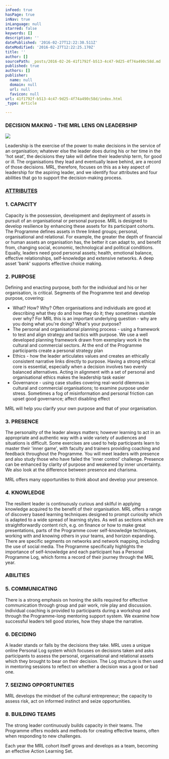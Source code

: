 ```yaml
---
inFeed: true
hasPage: true
inNav: true
inLanguage: null
starred: false
keywords: []
description: ''
datePublished: '2016-02-27T12:22:30.511Z'
dateModified: '2016-02-27T12:22:25.170Z'
title: ''
author: []
sourcePath: _posts/2016-02-26-41f1792f-b513-4c47-9d25-4f74a490c58d.md
published: true
authors: []
publisher:
  name: null
  domain: null
  url: null
  favicon: null
url: 41f1792f-b513-4c47-9d25-4f74a490c58d/index.html
_type: Article

---
```

### DECISION MAKING - THE MRL LENS ON LEADERSHIP
![](https://the-grid-user-content.s3-us-west-2.amazonaws.com/d26fe75b-a362-45df-99f9-b0f336ad89f3.jpg)

Leadership is the exercise of the power to make decisions in the service of an organisation; whatever else the leader does during his or her time in the 'hot seat', the decisions they take will define their leadership term, for good or ill. The organisations they lead and eventually leave behind, are a record of those decisions.  MRL, therefore, focuses on this as a key aspect of leadership for the aspiring leader, and we identify four attributes and four abilities that go to support the decision-making process.

### [ATTRIBUTES][0]

### 1\. CAPACITY

Capacity is the possession, development and deployment of assets in pursuit of an organisational or personal purpose. MRL is designed to develop resilience by enhancing these assets for its participant cohorts. The Programme defines assets in three linked groups; personal, organisational and relational. For example, the greater the depth of financial or human assets an organisation has, the better it can adapt to, and benefit from, changing social, economic, technological and political conditions. Equally, leaders need good personal assets; health, emotional balance, effective relationships, self-knowledge and extensive networks. A deep asset 'bank' supports effective choice making. 

### 2\. PURPOSE

Defining and enacting purpose, both for the individual and his or her organisation, is critical. Segments of the Programme test and develop purpose, covering:

* What? How? Why? Often organisations and individuals are good at describing what they do and how they do it; they sometimes stumble over why? For MRL this is an important underlying question - why are you doing what you're doing? What's your purpose?
* The personal and organisational planning process - using a framework to test and align strategy and tactics with purpose. We use a well developed planning framework drawn from exemplary work in the cultural and commercial sectors. At the end of the Programme participants create a personal strategy plan
* Ethics - how the leader articulates values and creates an ethically consistent narrative links directly to purpose. Having a strong ethical core is essential, especially when a decision involves two evenly balanced alternatives. Acting in alignment with a set of personal and organisational ethics makes the leadership task easier
* Governance - using case studies covering real-world dilemmas in cultural and commercial organisations; to examine purpose under stress. Sometimes a fog of misinformation and personal friction can upset good governance; affect disabling effect

MRL will help you clarify your own purpose and that of your organisation.

### 3\. PRESENCE

The personality of the leader always matters; however learning to act in an appropriate and authentic way with a wide variety of audiences and situations is difficult. Some exercises are used to help participants learn to master their 'inner game', with faculty and trainers providing coaching and feedback throughout the Programme.  You will meet leaders with presence and also study those who have failed the 'inner control' challenge. Presence can be enhanced by clarity of purpose and weakened by inner uncertainty. We also look at the difference between presence and charisma.

MRL offers many opportunities to think about and develop your presence.

### 4\. KNOWLEDGE

The resilient leader is continuously curious and skilful in applying knowledge acquired to the benefit of their organisation. MRL offers a range of discovery based learning techniques designed to prompt curiosity which is adapted to a wide spread of learning styles. As well as sections which are straightforwardly content rich, e.g. on finance or how to make great presentations, parts of the Programme cover self-knowledge techniques, working with and knowing others in your teams, and horizon expanding. There are specific segments on networks and network mapping, including the use of social media. The Programme specifically highlights the importance of self-knowledge and each participant has a Personal Programme Log, which forms a record of their journey through the MRL year.

### ABILITIES

### 5\. COMMUNICATING

There is a strong emphasis on honing the skills required for effective communication through group and pair work, role play and discussion.  Individual coaching is provided to participants during a workshop and through the Programme-long mentoring support system.  We examine how successful leaders tell good stories, how they shape the narrative.

### 6\. DECIDING

A leader stands or falls by the decisions they take.  MRL uses a unique online Personal Log system which focuses on decisions taken and asks participants to assess the personal, organisational and relational assets which they brought to bear on their decision.  The Log structure is then used in mentoring sessions to reflect on whether a decision was a good or bad one.

### 7\. SEIZING OPPORTUNITIES

MRL develops the mindset of the cultural entrepreneur; the capacity to assess risk, act on informed instinct and seize opportunities. 

### 8\. BUILDING TEAMS

The strong leader continuously builds capacity in their teams. The Programme offers models and methods for creating effective teams, often when responding to new challenges.  

Each year the MRL cohort itself grows and develops as a team, becoming an effective Action Learning Set.

[0]: null